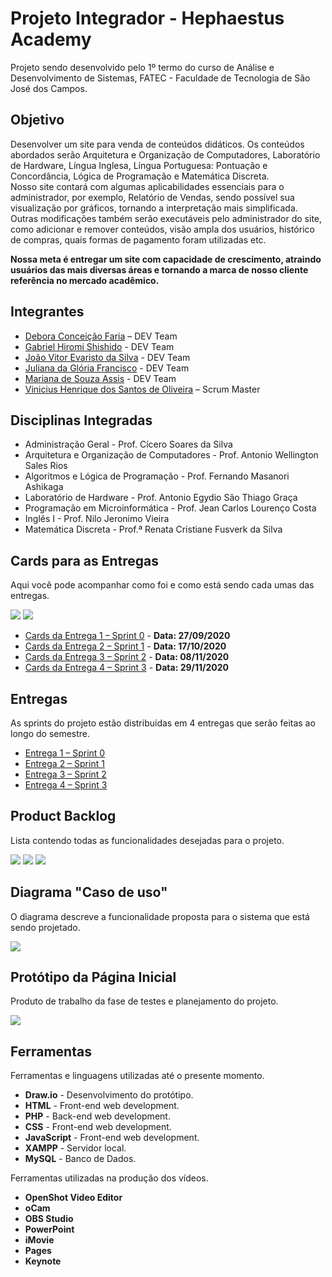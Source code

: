 # Projeto Integrador - Hephaestus Academy
Projeto sendo desenvolvido pelo 1º termo do curso de Análise e Desenvolvimento de Sistemas, FATEC - Faculdade de Tecnologia de São José dos Campos.

## Objetivo
Desenvolver um site para venda de conteúdos didáticos. Os conteúdos abordados serão Arquitetura e Organização de Computadores, Laboratório de Hardware, Língua Inglesa, Língua Portuguesa: Pontuação e Concordância, Lógica de Programação e Matemática Discreta.  
Nosso site contará com algumas aplicabilidades essenciais para o administrador, por exemplo, Relatório de Vendas, sendo possível sua visualização por gráficos, tornando a interpretação mais simplificada. Outras modificações também serão executáveis pelo administrador do site, como adicionar e remover conteúdos, visão ampla dos usuários, histórico de compras, quais formas de pagamento foram utilizadas etc. 

**Nossa meta é entregar um site com capacidade de crescimento, atraindo usuários das mais diversas áreas e tornando a marca de nosso cliente referência no mercado acadêmico.**

## Integrantes
- [Debora Conceição Faria](https://github.com/deborafaria01) – DEV Team
- [Gabriel Hiromi Shishido](https://github.com/Gabriel-Shishido) - DEV Team
- [João Vitor Evaristo da Silva](https://github.com/Joaoevr) - DEV Team
- [Juliana da Glória Francisco](https://github.com/juliana-oss) - DEV Team
- [Mariana de Souza Assis](https://github.com/mariana299) - DEV Team
- [Vinicius Henrique dos Santos de Oliveira](https://github.com/vinicius-hso) – Scrum Master

## Disciplinas Integradas
- Administração Geral - Prof. Cícero Soares da Silva
- Arquitetura e Organização de Computadores - Prof. Antonio Wellington Sales Rios   
- Algoritmos e Lógica de Programação - Prof. Fernando Masanori Ashikaga 
- Laboratório de Hardware - Prof. Antonio Egydio São Thiago Graça
- Programação em Microinformática - Prof. Jean Carlos Lourenço Costa
- Inglês I  - Prof. Nilo Jeronimo Vieira
- Matemática Discreta  -  Prof.ª Renata Cristiane Fusverk da  Silva

## Cards para as Entregas
Aqui você pode acompanhar como foi e como está sendo cada umas das entregas.

![](https://github.com/vinicius-hso/projetoIntegrador_hephaestus_academy/blob/main/card_01.png)
![](https://github.com/vinicius-hso/projetoIntegrador_hephaestus_academy/blob/main/card_02.png)

- [Cards da Entrega 1 – Sprint 0](https://github.com/vinicius-hso/projetoIntegrador_hephaestus_academy/projects/1) - **Data: 27/09/2020**
- [Cards da Entrega 2 – Sprint 1](https://github.com/vinicius-hso/projetoIntegrador_hephaestus_academy/projects/2) - **Data: 17/10/2020**
- [Cards da Entrega 3 – Sprint 2](https://github.com/vinicius-hso/projetoIntegrador_hephaestus_academy/projects/3) - **Data: 08/11/2020**
- [Cards da Entrega 4 – Sprint 3](https://github.com/vinicius-hso/projetoIntegrador_hephaestus_academy/projects/4) - **Data: 29/11/2020**

## Entregas
As sprints do projeto estão distribuídas em 4 entregas que serão feitas ao longo do semestre.

- [Entrega 1 – Sprint 0](https://github.com/vinicius-hso/projetoIntegrador_hephaestus_academy/tree/sprint0)
- [Entrega 2 – Sprint 1](https://github.com/vinicius-hso/projetoIntegrador_hephaestus_academy/tree/sprint1)
- [Entrega 3 – Sprint 2](https://github.com/vinicius-hso/projetoIntegrador_hephaestus_academy/tree/sprint2)
- [Entrega 4 – Sprint 3](https://github.com/vinicius-hso/projetoIntegrador_hephaestus_academy/tree/sprint3)

## Product Backlog
Lista contendo todas as funcionalidades desejadas para o projeto.

![](https://github.com/vinicius-hso/projetoIntegrador_hephaestus_academy/blob/main/p_backlog01.png)
![](https://github.com/vinicius-hso/projetoIntegrador_hephaestus_academy/blob/main/p_backlog02.png)
![](https://github.com/vinicius-hso/projetoIntegrador_hephaestus_academy/blob/main/p_backlog03.png)

## Diagrama "Caso de uso"
O diagrama descreve a funcionalidade proposta para o sistema que está sendo projetado.

![](https://github.com/vinicius-hso/projetoIntegrador_hephaestus_academy/blob/main/Diagrama%20caso%20de%20uso.png)

## Protótipo da Página Inicial
Produto de trabalho da fase de testes e planejamento do projeto.

![](https://github.com/vinicius-hso/projetoIntegrador_hephaestus_academy/blob/main/Pg%20Inicial%20com%20desconto.png)

## Ferramentas
Ferramentas e linguagens utilizadas até o presente momento.

- **Draw.io** - Desenvolvimento do protótipo.
- **HTML** - Front-end web development.
- **PHP** - Back-end web development.
- **CSS** - Front-end web development.
- **JavaScript** - Front-end web development.
- **XAMPP** - Servidor local. 
- **MySQL** - Banco de Dados.
 
 Ferramentas utilizadas na produção dos vídeos.
 - **OpenShot Video Editor**
 - **oCam**
 - **OBS Studio**
 - **PowerPoint**
 - **iMovie**
 - **Pages**
 - **Keynote**
